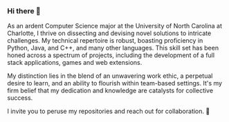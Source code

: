 ### Hi there 👋

As an ardent Computer Science major at the University of North Carolina at Charlotte, I thrive on dissecting and devising novel solutions to intricate challenges. My technical repertoire is robust, boasting proficiency in Python, Java, and C++, and many other languages. This skill set has been honed across a spectrum of projects, including the development of a full stack applications, games and web extensions.

My distinction lies in the blend of an unwavering work ethic, a perpetual desire to learn, and an ability to flourish within team-based settings. It's my firm belief that my dedication and knowledge are catalysts for collective success.

I invite you to peruse my repositories and reach out for collaboration. 🚀
<!--
**varunu311/varunu311** is a ✨ _special_ ✨ repository because its `README.md` (this file) appears on your GitHub profile.

Here are some ideas to get you started:

- 🔭 I’m currently working on ...
- 🌱 I’m currently learning ...
- 👯 I’m looking to collaborate on ...
- 🤔 I’m looking for help with ...
- 💬 Ask me about ...
- 📫 How to reach me: ...
- 😄 Pronouns: ...
- ⚡ Fun fact: ...
-->
